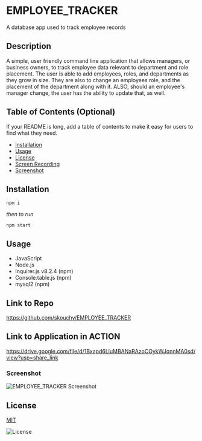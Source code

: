 # EMPLOYEE_TRACKER
A database app used to track employee records

## Description
A simple, user friendly command line application that allows managers, or business owners, to track employee data relevant to department and role placement. The user is able to add employees, roles, and departments as they grow in size. They are also to change an employees role, and the placement of the department along with it. ALSO, should an employee's manager change, the user has the ability to update that, as well.


## Table of Contents (Optional)

If your README is long, add a table of contents to make it easy for users to find what they need.

- [Installation](#installation) 
- [Usage](#usage)
- [License](#license)
- [Screen Recording](#screen-recording)
- [Screenshot](#screenshot)


## Installation

```
npm i
```
*then to run*
```
npm start
```

## Usage
- JavaScript
- Node.js
- Inquirer.js v8.2.4 (npm)
- Console.table.js (npm)
- mysql2 (npm)

## Link to Repo
https://github.com/skouchy/EMPLOYEE_TRACKER

## Link to Application in ACTION
https://drive.google.com/file/d/1Bxapd6LluMBANaRAzoCOykWJqnnMA0sd/view?usp=share_link

### Screenshot
![EMPLOYEE_TRACKER Screenshot](https://user-images.githubusercontent.com/119292219/233773419-29d2064b-c3c9-4eaf-9067-8e12c5a09f08.png)



## License
[MIT](https://opensource.org/badge/license/MIT/)

![License](https://img.shields.io/badge/License-MIT-yellow.svg)


